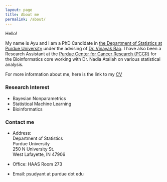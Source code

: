 ```yaml
---
layout: page
title: About me
permalink: /about/
---
```


Hello! 

My name is Ayu and I am a PhD Candidate in [the Department of Statistics at Purdue University](http://www.stat.purdue.edu/) under the advising of [Dr. Vinayak Rao](https://varao.github.io/). I have also been a Research Assistant at the [Purdue Center for Cancer Research (PCCR)](https://www.cancerresearch.purdue.edu/) for the Bioinformatics core working with Dr. Nadia Atallah on various statistical analysis. 

For more information about me, here is the link to my [CV](/docs/pasudyan_resume_2018.pdf)

### Research Interest
* Bayesian Nonparametrics
* Statistical Machine Learning
* Bioinformatics

### Contact me

* Address:  
Department of Statistics  
Purdue University  
250 N University St.  
West Lafayette, IN 47906  

* Office: HAAS Room 273  

* Email: psudyant at purdue dot edu